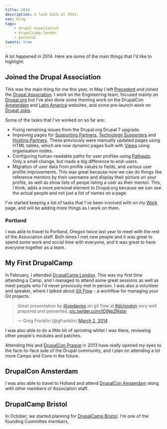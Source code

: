 ```yaml
---
title: 2014
description: A look back at 2014.
nav: blog
tags:
    - drupal-association
    - drupalcamp-london
    - personal
tweets: true
---
```

A lot happened in 2014. Here are some of the main things that I'd like to highlight:

## Joined the Drupal Association

This was the main thing for me this year, in May I left [Precedent](http://precedent.com) and joined the [Drupal Association](https://assoc.drupal.org). I work on the Engineering team, focused mainly on [Drupal.org](https://www.drupal.org) but I've also done some theming work on the DrupalCon [Amsterdam](http://amsterdam2014.drupal.org) and [Latin America](http://latinamerica2015.drupal.org) websites, and some pre-launch work on [Drupal Jobs](https://jobs.drupal.org).

Some of the tasks that I've worked on so far are:

* Fixing remaining issues from the Drupal.org Drupal 7 upgrade.
* Improving pages for [Supporting Partners](https://www.drupal.org/supporters/partners), [Technology Supporters](https://www.drupal.org/supporters/technology) and [Hosting Partners](https://www.drupal.org/supporters/hosting). These previously were manually updated pages using HTML tables, which are now dynamic pages built with [Views](https://www.drupal.org/project/views) using organisation nodes.
* Configuring human-readable paths for user profiles using [Pathauto](https://www.drupal.org/project/pathauto). Only a small change, but made a big difference to end-users.
* Migration of user data from profile values to fields, and various user profile improvements. This was great because now we can do things like reference mentors by their username and display their picture on your profile, as well as show lists of peope listing a user as their mentor. This, I think, adds a more personal element to Drupal.org because we can see the actual people and not just a list of names on a page.

I've started keeping a list of tasks that I've been involved with on my [Work](/work/) page, and will be adding more things as I work on them.

### Portland

I was able to travel to Portland, Oregon twice last year to meet with the rest of the Association staff. Both times I met new people and it was great to spend some work and social time with everyone, and it was great to have everyone together as a team.

## My First DrupalCamp

In February, I attended [DrupalCamp London](http://2014.drupalcamplondon.co.uk). This was my first time attending a Camp, and I managed to attend some great sessions as well as meet people who I'd never previously met in person. I was also a volunteer and speaker, where I talked about [Git Flow](/blog/what-git-flow/) - a workflow for managing your Git projects.

<p><blockquote class="twitter-tweet" data-cards="hidden" lang="en"><p>Great presentation by <a href="https://twitter.com/opdavies">@opdavies</a> on git flow at <a href="https://twitter.com/search?q=%23dclondon&amp;src=hash">#dclondon</a> very well prepared and presented. <a href="http://t.co/tDINp2Nsbn">pic.twitter.com/tDINp2Nsbn</a></p>&mdash; Greg Franklin (@gfranklin) <a href="https://twitter.com/gfranklin/statuses/440104311276969984">March 2, 2014</a></blockquote></p>

I was also able to do a little bit of sprinting whilst I was there, reviewing other people's modules and patches.

Attending this and [DrupalCon Prague](https://prague2013.drupal.org) in 2013 have really opened my eyes to the face-to-face side of the Drupal community, and I plan on attending a lot more Camps and Cons in the future.

## DrupalCon Amsterdam

I was also able to travel to Holland and attend [DrupalCon Amsterdam](https://amsterdam2014.drupal.org) along with other members of Association staff. 

## DrupalCamp Bristol

In October, we started planning for [DrupalCamp Bristol](http://www.drupalcampbristol.co.uk). I'm one of the founding Committee members,

